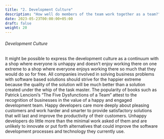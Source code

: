 ```yaml
---
title: "2. Development Culture"
description: "How well do members of the team work together as a team?"
date: 2023-05-23T00:00:00+05:00
draft: false
weight: 20
---
```


###### Development Culture
It might be possible to express the development culture as a continuum with a shop where everyone is unhappy and doesn’t enjoy working there on one extreme to a shop where everyone enjoys working there so much that they would do so for free.  All companies involved in solving business problems with software based solutions should strive for the happier extreme because the quality of the solution will be much better than a solution created under the whip of the task master.  The popularity of books such as Patrick Lencioni’s “The Five Dysfunctions of a Team” attest to the recognition of businesses in the value of a happy and engaged development team.  Happy developers care more deeply about pleasing customers and work harder and smarter to provide satisfactory solutions that will last and improve the productivity of their customers.  Unhappy developers do little more than the minimal work asked of them and are unlikely to innovate or put forth alternatives that could improve the software development processes and technology they currently use.


